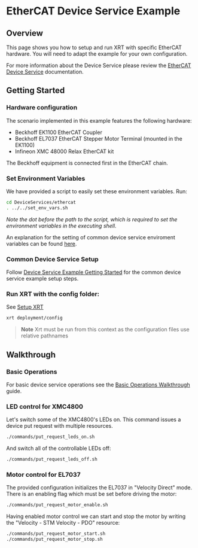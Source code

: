 # EtherCAT Device Service Example

## Overview

This page shows you how to setup and run XRT with specific EtherCAT hardware. You will need to adapt the example for your own configuration.

For more information about the Device Service please review the [EtherCAT Device Service](https://docs.iotechsys.com/edge-xrt22/device-service-components/ethercat-device-service-component.html) documentation.

## Getting Started

### Hardware configuration

The scenario implemented in this example features the following hardware:

- Beckhoff EK1100 EtherCAT Coupler
- Beckhoff EL7037 EtherCAT Stepper Motor Terminal (mounted in the EK1100)
- Infineon XMC 48000 Relax EtherCAT kit

The Beckhoff equipment is connected first in the EtherCAT chain.

### Set Environment Variables

We have provided a script to easily set these environment variables. Run:

```bash
cd DeviceServices/ethercat
. ../../set_env_vars.sh
```

_Note the dot before the path to the script, which is required to set the environment variables in the executing shell._

An explanation for the setting of common device service enviroment variables can be found [here](../interactive-walkthrough/ds-getting-started-common.md#Device-service-configuration-setup).

### Common Device Service Setup

Follow [Device Service Example Getting Started](../interactive-walkthrough/ds-getting-started-common.md) for the common device service example setup steps.

### Run XRT with the config folder:

See [Setup XRT](../interactive-walkthrough/setup-xrt.md)

```bash
xrt deployment/config
```

> **Note** Xrt must be run from this context as the configuration files use relative pathnames

## Walkthrough

### Basic Operations

For basic device service operations see the [Basic Operations Walkthrough](../interactive-walkthrough/basic-operations.md) guide.

### LED control for XMC4800

Let's switch some of the XMC4800's LEDs on. This command issues a device put request with multiple resources.

```bash
./commands/put_request_leds_on.sh
```

And switch all of the controllable LEDs off:

```bash
./commands/put_request_leds_off.sh
```

### Motor control for EL7037

The provided configuration initializes the EL7037 in "Velocity Direct" mode. There is an enabling flag which must be set before driving the motor:

```bash
./commands/put_request_motor_enable.sh
```

Having enabled motor control we can start and stop the motor by writing the "Velocity - STM Velocity - PDO" resource:

```bash
./commands/put_request_motor_start.sh
./commands/put_request_motor_stop.sh
```
